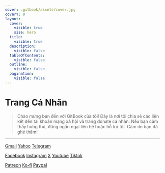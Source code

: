 ```yaml
---
cover: .gitbook/assets/cover.jpg
coverY: 0
layout:
  cover:
    visible: true
    size: hero
  title:
    visible: true
  description:
    visible: false
  tableOfContents:
    visible: false
  outline:
    visible: false
  pagination:
    visible: false
---
```


# Trang Cá Nhân

> Chào mừng bạn đến với GitBook của tôi! Đây là nơi tôi chia sẻ các liên kết đến tài khoản mạng xã hội và trang donate cá nhân. Nếu bạn cảm thấy hứng thú, đừng ngần ngại liên hệ hoặc hỗ trợ tôi. Cảm ơn bạn đã ghé thăm!

***

<a href="mailto:songmaucodai@gmail.com" class="button secondary">Gmail</a> <a href="mailto:songmaucodai@yahoo.com" class="button secondary">Yahoo</a> <a href="https://t.me/songmaucodai" class="button secondary">Telegram</a>

<a href="https://facebook.com/songmaucodai" class="button secondary">Facebook</a> <a href="https://instagram.com/songmaucodai" class="button secondary">Instagram</a> <a href="https://twitter.com/songmaucodai" class="button secondary">X</a> <a href="https://youtube.com/@songmaucodai" class="button secondary">Youtube</a> <a href="https://www.tiktok.com/@songmaucodai" class="button secondary">Tiktok</a>

<a href="https://www.patreon.com/c/songmaucodai_" class="button secondary">Patreon</a> <a href="https://ko-fi.com/songmaucodai" class="button secondary">Ko-fi</a> <a href="https://paypal.me/songmaucodai" class="button secondary">Paypal</a>
